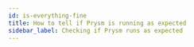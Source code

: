 ```yaml
---
id: is-everything-fine
title: How to tell if Prysm is running as expected 
sidebar_label: Checking if Prysm runs as expected
---
```

